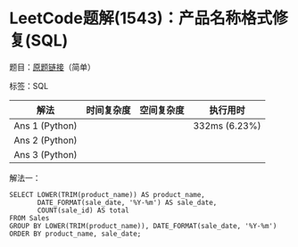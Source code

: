 # LeetCode题解(1543)：产品名称格式修复(SQL)

题目：[原题链接](https://leetcode-cn.com/problems/fix-product-name-format/)（简单）

标签：SQL

| 解法           | 时间复杂度 | 空间复杂度 | 执行用时      |
| -------------- | ---------- | ---------- | ------------- |
| Ans 1 (Python) |            |            | 332ms (6.23%) |
| Ans 2 (Python) |            |            |               |
| Ans 3 (Python) |            |            |               |

解法一：

```mysql
SELECT LOWER(TRIM(product_name)) AS product_name,
       DATE_FORMAT(sale_date, '%Y-%m') AS sale_date,
       COUNT(sale_id) AS total
FROM Sales
GROUP BY LOWER(TRIM(product_name)), DATE_FORMAT(sale_date, '%Y-%m')
ORDER BY product_name, sale_date;
```

